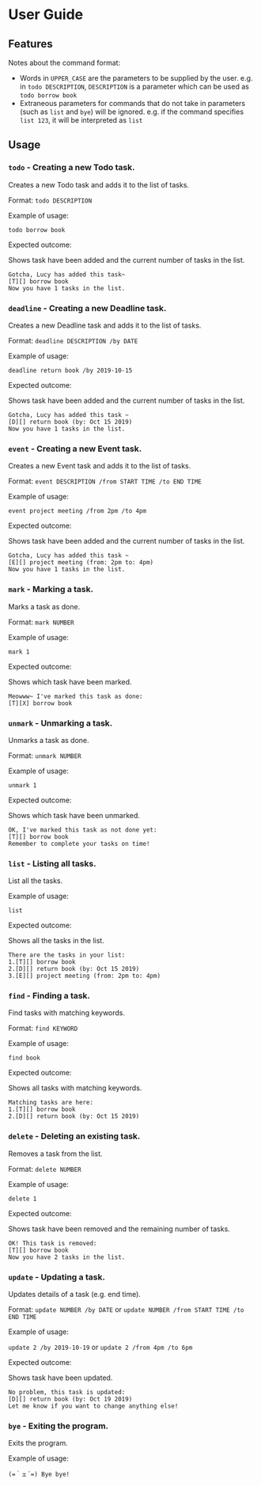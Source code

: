 # User Guide

## Features

Notes about the command format:

- Words in `UPPER_CASE` are the parameters to be supplied by the user. e.g. in `todo DESCRIPTION`, `DESCRIPTION` is a
  parameter which can be used as `todo borrow book`
- Extraneous parameters for commands that do not take in parameters (such as `list` and `bye`) will be ignored. e.g. if
  the command specifies `list 123`, it will be interpreted as `list`

## Usage

### `todo` - Creating a new Todo task.

Creates a new Todo task and adds it to the list of tasks.

Format: `todo DESCRIPTION`

Example of usage:

`todo borrow book`

Expected outcome:

Shows task have been added and the current number of tasks in the list.

```
Gotcha, Lucy has added this task~
[T][] borrow book
Now you have 1 tasks in the list.
```

### `deadline` - Creating a new Deadline task.

Creates a new Deadline task and adds it to the list of tasks.

Format: `deadline DESCRIPTION /by DATE`

Example of usage:

`deadline return book /by 2019-10-15`

Expected outcome:

Shows task have been added and the current number of tasks in the list.

```
Gotcha, Lucy has added this task ~
[D][] return book (by: Oct 15 2019)
Now you have 1 tasks in the list.
```

### `event` - Creating a new Event task.

Creates a new Event task and adds it to the list of tasks.

Format: `event DESCRIPTION /from START TIME /to END TIME`

Example of usage:

`event project meeting /from 2pm /to 4pm`

Expected outcome:

Shows task have been added and the current number of tasks in the list.

```
Gotcha, Lucy has added this task ~
[E][] project meeting (from: 2pm to: 4pm)
Now you have 1 tasks in the list.
```

### `mark` - Marking a task.

Marks a task as done.

Format: `mark NUMBER`

Example of usage:

`mark 1`

Expected outcome:

Shows which task have been marked.

```
Meowww~ I've marked this task as done:
[T][X] borrow book
```

### `unmark` - Unmarking a task.

Unmarks a task as done.

Format: `unmark NUMBER`

Example of usage:

`unmark 1`

Expected outcome:

Shows which task have been unmarked.

```
OK, I've marked this task as not done yet:
[T][] borrow book
Remember to complete your tasks on time!
```

### `list` - Listing all tasks.

List all the tasks.

Example of usage:

`list`

Expected outcome:

Shows all the tasks in the list.

```
There are the tasks in your list:
1.[T][] borrow book
2.[D][] return book (by: Oct 15 2019)
3.[E][] project meeting (from: 2pm to: 4pm)
```

### `find` - Finding a task.

Find tasks with matching keywords.

Format: `find KEYWORD`

Example of usage:

`find book`

Expected outcome:

Shows all tasks with matching keywords.

```
Matching tasks are here:
1.[T][] borrow book
2.[D][] return book (by: Oct 15 2019)
```

### `delete` - Deleting an existing task.

Removes a task from the list.

Format: `delete NUMBER`

Example of usage:

`delete 1`

Expected outcome:

Shows task have been removed and the remaining number of tasks.

```
OK! This task is removed:
[T][] borrow book
Now you have 2 tasks in the list.
```

### `update` - Updating a task.

Updates details of a task (e.g. end time).

Format: `update NUMBER /by DATE` or `update NUMBER /from START TIME /to END TIME`

Example of usage:

`update 2 /by 2019-10-19` or `update 2 /from 4pm /to 6pm`

Expected outcome:

Shows task have been updated.

```
No problem, this task is updated:
[D][] return book (by: Oct 19 2019)
Let me know if you want to change anything else!
```

### `bye` - Exiting the program.

Exits the program.

Example of usage:

`(=｀ェ´=) Bye bye!`
